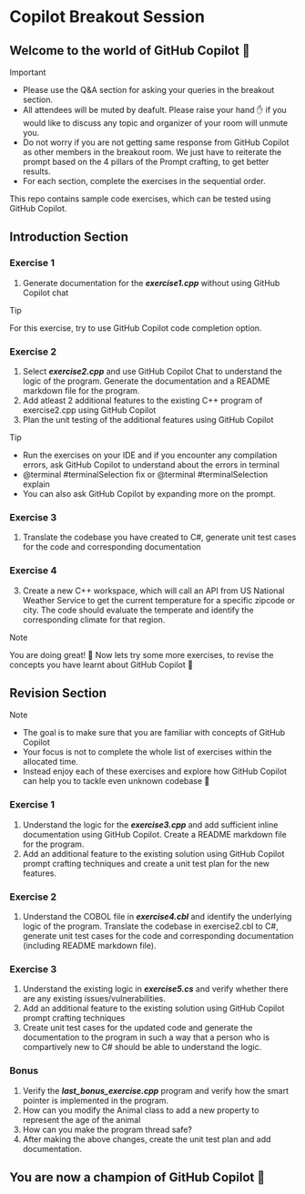 # Copilot Breakout Session

## Welcome to the world of GitHub Copilot 🙂

> [!Important]
> - Please use the Q&A section for asking your queries in the breakout section.
> - All attendees will be muted by deafult. Please raise your hand ✋ if you would like to discuss any topic and organizer of your room will unmute you.
> - Do not worry if you are not getting same response from GitHub Copilot as other members in the breakout room. We just have to reiterate the prompt based on the 4 pillars of the Prompt crafting, to get better results.
> - For each section, complete the exercises in the sequential order.

This repo contains sample code exercises, which can be tested using GitHub Copilot.

## Introduction Section

### Exercise 1
1. Generate documentation for the ***exercise1.cpp*** without using GitHub Copilot chat

> [!Tip]
> For this exercise, try to use GitHub Copilot code completion option.

### Exercise 2
1. Select ***exercise2.cpp*** and use GitHub Copilot Chat to understand the logic of the program. Generate the documentation and a README markdown file for the program.
2. Add atleast 2 additional features to the existing C++ program of exercise2.cpp using GitHub Copilot
3. Plan the unit testing of the additional features using GitHub Copilot
   
> [!Tip]
> - Run the exercises on your IDE and if you encounter any compilation errors, ask GitHub Copilot to understand about the errors in terminal
> - @terminal #terminalSelection fix or @terminal #terminalSelection explain 
> - You can also ask GitHub Copilot by expanding more on the prompt.

### Exercise 3

1. Translate the codebase you have created to C#, generate unit test cases for the code and corresponding documentation

### Exercise 4

3. Create a new C++ workspace, which will call an API from US National Weather Service to get the current temperature for a specific zipcode or city. The code should evaluate the temperate and identify the corresponding climate for that region.


> [!NOTE]  
> You are doing great! 🥳
> Now lets try some more exercises, to revise the concepts you have learnt about GitHub Copilot 🙂

## Revision Section

> [!NOTE]  
> - The goal is to make sure that you are familiar with concepts of GitHub Copilot
> - Your focus is not to complete the whole list of exercises within the allocated time.
> - Instead enjoy each of these exercises and explore how GitHub Copilot can help you to tackle even unknown codebase 🙂

### Exercise 1
1. Understand the logic for the ***exercise3.cpp*** and add sufficient inline documentation using GitHub Copilot. Create a README markdown file for the program.
2. Add an additional feature to the existing solution using GitHub Copilot prompt crafting techniques and create a unit test plan for the new features. 

### Exercise 2
1. Understand the COBOL file in ***exercise4.cbl*** and identify the underlying logic of the program. Translate the codebase in exercise2.cbl to C#, generate unit test cases for the code and corresponding documentation (including README markdown file).

### Exercise 3

1. Understand the existing logic in ***exercise5.cs*** and verify whether there are any existing issues/vulnerabilities. 
2. Add an additional feature to the existing solution using GitHub Copilot prompt crafting techniques
3. Create unit test cases for the updated code and generate the documentation to the program in such a way that a person who is compartively new to C# should be able to understand the logic.

### Bonus

1. Verify the ***last_bonus_exercise.cpp*** program and verify how the smart pointer is implemented in the program.
2. How can you modify the Animal class to add a new property to represent the age of the animal
3. How can you make the program thread safe?
4. After making the above changes, create the unit test plan and add documentation.

## You are now a champion of GitHub Copilot 🥳
